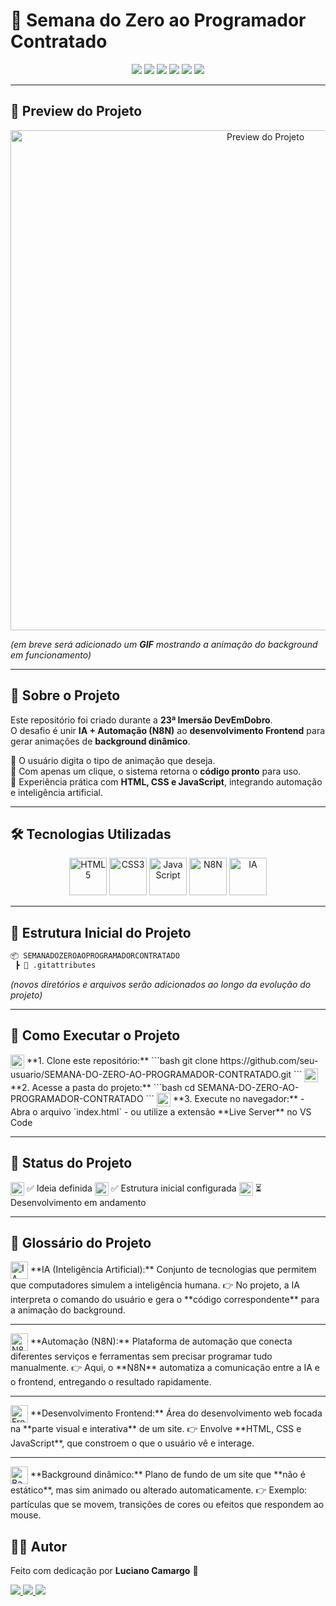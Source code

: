 # 🌟 Semana do Zero ao Programador Contratado

<p align="center">
  <img src="https://img.shields.io/badge/Status-Em%20Desenvolvimento-yellow?style=for-the-badge"/>
  <img src="https://img.shields.io/badge/HTML5-orange?logo=html5&logoColor=white&style=for-the-badge"/>
  <img src="https://img.shields.io/badge/CSS3-blue?logo=css3&logoColor=white&style=for-the-badge"/>
  <img src="https://img.shields.io/badge/JavaScript-yellow?logo=javascript&logoColor=black&style=for-the-badge"/>
  <img src="https://img.shields.io/badge/Automação-N8N-purple?logo=n8n&logoColor=white&style=for-the-badge"/>
  <img src="https://img.shields.io/badge/Powered%20by-IA-green?style=for-the-badge"/>
</p>

---

## 🎥 Preview do Projeto

<p align="center">
  <!-- Substitua pelo link da imagem ou GIF -->
  <img src="https://via.placeholder.com/800x400?text=Prévia+do+Projeto" alt="Preview do Projeto" width="800"/>
</p>

_(em breve será adicionado um **GIF** mostrando a animação do background em funcionamento)_

---

## 📖 Sobre o Projeto

Este repositório foi criado durante a **23ª Imersão DevEmDobro**.  
O desafio é unir **IA + Automação (N8N)** ao **desenvolvimento Frontend** para gerar animações de **background dinâmico**.

🔹 O usuário digita o tipo de animação que deseja.  
🔹 Com apenas um clique, o sistema retorna o **código pronto** para uso.  
🔹 Experiência prática com **HTML, CSS e JavaScript**, integrando automação e inteligência artificial.

---

## 🛠️ Tecnologias Utilizadas

<p align="center">
  <img src="https://cdn.jsdelivr.net/gh/devicons/devicon/icons/html5/html5-original.svg" width="60" alt="HTML5"/>
  <img src="https://cdn.jsdelivr.net/gh/devicons/devicon/icons/css3/css3-original.svg" width="60" alt="CSS3"/>
  <img src="https://cdn.jsdelivr.net/gh/devicons/devicon/icons/javascript/javascript-original.svg" width="60" alt="JavaScript"/>
  <img src="https://n8n.io/favicon.ico" width="60" alt="N8N"/>
  <img src="https://cdn-icons-png.flaticon.com/512/4712/4712100.png" width="60" alt="IA"/>
</p>

---

## 📂 Estrutura Inicial do Projeto

```bash
📦 SEMANADOZEROAOPROGRAMADORCONTRATADO
 ┣ 📜 .gitattributes
```

_(novos diretórios e arquivos serão adicionados ao longo da evolução do projeto)_

---

## 🚀 Como Executar o Projeto

<p align="left">

<img src="https://cdn-icons-png.flaticon.com/512/4205/4205993.png" width="22" align="center" alt="Passo 1"/>  
**1. Clone este repositório:**  
```bash
git clone https://github.com/seu-usuario/SEMANA-DO-ZERO-AO-PROGRAMADOR-CONTRATADO.git
```

<img src="https://cdn-icons-png.flaticon.com/512/4205/4205993.png" width="22" align="center" alt="Passo 2"/>  
**2. Acesse a pasta do projeto:**  
```bash
cd SEMANA-DO-ZERO-AO-PROGRAMADOR-CONTRATADO
```

<img src="https://cdn-icons-png.flaticon.com/512/4205/4205993.png" width="22" align="center" alt="Passo 3"/>  
**3. Execute no navegador:**  
- Abra o arquivo `index.html`  
- ou utilize a extensão **Live Server** no VS Code

</p>

---

## 📌 Status do Projeto

<p align="left">

<img src="https://cdn-icons-png.flaticon.com/512/9746/9746432.png" width="22" align="center" alt="Checklist"/>  
✅ Ideia definida

<img src="https://cdn-icons-png.flaticon.com/512/9746/9746432.png" width="22" align="center" alt="Checklist"/>  
✅ Estrutura inicial configurada

<img src="https://cdn-icons-png.flaticon.com/512/9746/9746432.png" width="22" align="center" alt="Checklist"/>  
⏳ Desenvolvimento em andamento

</p>

---

## 📖 Glossário do Projeto

<p align="left">

<img src="https://cdn-icons-png.flaticon.com/512/4712/4712100.png" width="28" align="center" alt="IA"/>  
**IA (Inteligência Artificial):**  
Conjunto de tecnologias que permitem que computadores simulem a inteligência humana.  
👉 No projeto, a IA interpreta o comando do usuário e gera o **código correspondente** para a animação do background.

---

<img src="https://n8n.io/favicon.ico" width="28" align="center" alt="N8N"/>  
**Automação (N8N):**  
Plataforma de automação que conecta diferentes serviços e ferramentas sem precisar programar tudo manualmente.  
👉 Aqui, o **N8N** automatiza a comunicação entre a IA e o frontend, entregando o resultado rapidamente.

---

<img src="https://cdn.jsdelivr.net/gh/devicons/devicon/icons/javascript/javascript-original.svg" width="28" align="center" alt="Frontend"/>  
**Desenvolvimento Frontend:**  
Área do desenvolvimento web focada na **parte visual e interativa** de um site.  
👉 Envolve **HTML, CSS e JavaScript**, que constroem o que o usuário vê e interage.

---

<img src="https://cdn-icons-png.flaticon.com/512/565/565547.png" width="28" align="center" alt="Background Dinâmico"/>  
**Background dinâmico:**  
Plano de fundo de um site que **não é estático**, mas sim animado ou alterado automaticamente.  
👉 Exemplo: partículas que se movem, transições de cores ou efeitos que respondem ao mouse.

## 👨‍💻 Autor

Feito com dedicação por **Luciano Camargo** 🚀

<p align="left">
  <a href="https://www.linkedin.com/in/dev-lucianocamargo/" target="_blank">
    <img src="https://img.shields.io/badge/LinkedIn-blue?logo=linkedin&style=for-the-badge" />
  </a>
  <a href="https://github.com/KarreiraDev-LuCamargo" target="_blank">
    <img src="https://img.shields.io/badge/GitHub-black?logo=github&style=for-the-badge" />
  </a>
  <a href="https://karreiradev-lucamargo.github.io/KarreiraDev-LuCamargo/" target="_blank">
    <img src="https://img.shields.io/badge/Portfólio-green?style=for-the-badge" />
  </a>
</p>
